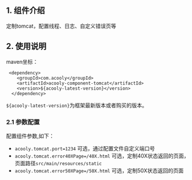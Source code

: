 <!-- title: tomcat组件 -->
<!-- type: infrastructure -->
<!-- author: qiubo -->
<!-- date: 2019-12-25 -->
## 1. 组件介绍

   定制tomcat，配置线程、日志、自定义错误页等
   
## 2. 使用说明

maven坐标：

     <dependency>
        <groupId>com.acooly</groupId>
        <artifactId>acooly-component-tomcat</artifactId>
        <version>${acooly-latest-version}</version>
      </dependency>

`${acooly-latest-version}`为框架最新版本或者购买的版本。

### 2.1 参数配置

配置组件参数,如下：

   * `acooly.tomcat.port=1234` 可选，通过配置文件自定义端口号
   * `acooly.tomcat.error40XPage=/40X.html` 可选，定制40X状态返回的页面，页面路径`src/main/resources/static`
   * `acooly.tomcat.error50XPage=/50X.html` 可选，定制50X状态返回的页面
    